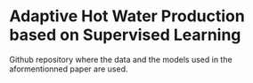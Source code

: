# Adaptive Hot Water Production based on Supervised Learning

Github repository where the data and the models used in the aformentionned paper are used.
